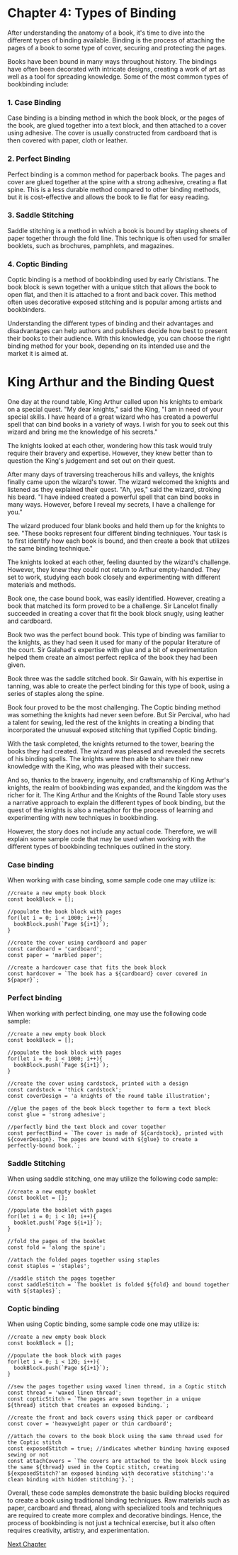 # Chapter 4: Types of Binding

After understanding the anatomy of a book, it's time to dive into the different types of binding available. Binding is the process of attaching the pages of a book to some type of cover, securing and protecting the pages.

Books have been bound in many ways throughout history. The bindings have often been decorated with intricate designs, creating a work of art as well as a tool for spreading knowledge. Some of the most common types of bookbinding include:

### 1. Case Binding

Case binding is a binding method in which the book block, or the pages of the book, are glued together into a text block, and then attached to a cover using adhesive. The cover is usually constructed from cardboard that is then covered with paper, cloth or leather.

### 2. Perfect Binding

Perfect binding is a common method for paperback books. The pages and cover are glued together at the spine with a strong adhesive, creating a flat spine. This is a less durable method compared to other binding methods, but it is cost-effective and allows the book to lie flat for easy reading.

### 3. Saddle Stitching

Saddle stitching is a method in which a book is bound by stapling sheets of paper together through the fold line. This technique is often used for smaller booklets, such as brochures, pamphlets, and magazines.

### 4. Coptic Binding

Coptic binding is a method of bookbinding used by early Christians. The book block is sewn together with a unique stitch that allows the book to open flat, and then it is attached to a front and back cover. This method often uses decorative exposed stitching and is popular among artists and bookbinders.

Understanding the different types of binding and their advantages and disadvantages can help authors and publishers decide how best to present their books to their audience. With this knowledge, you can choose the right binding method for your book, depending on its intended use and the market it is aimed at.
# King Arthur and the Binding Quest

One day at the round table, King Arthur called upon his knights to embark on a special quest. "My dear knights," said the King, "I am in need of your special skills. I have heard of a great wizard who has created a powerful spell that can bind books in a variety of ways. I wish for you to seek out this wizard and bring me the knowledge of his secrets."

The knights looked at each other, wondering how this task would truly require their bravery and expertise. However, they knew better than to question the King's judgement and set out on their quest.

After many days of traversing treacherous hills and valleys, the knights finally came upon the wizard's tower. The wizard welcomed the knights and listened as they explained their quest. "Ah, yes," said the wizard, stroking his beard. "I have indeed created a powerful spell that can bind books in many ways. However, before I reveal my secrets, I have a challenge for you."

The wizard produced four blank books and held them up for the knights to see. "These books represent four different binding techniques. Your task is to first identify how each book is bound, and then create a book that utilizes the same binding technique."

The knights looked at each other, feeling daunted by the wizard's challenge. However, they knew they could not return to Arthur empty-handed. They set to work, studying each book closely and experimenting with different materials and methods. 

Book one, the case bound book, was easily identified. However, creating a book that matched its form proved to be a challenge. Sir Lancelot finally succeeded in creating a cover that fit the book block snugly, using leather and cardboard.

Book two was the perfect bound book. This type of binding was familiar to the knights, as they had seen it used for many of the popular literature of the court. Sir Galahad's expertise with glue and a bit of experimentation helped them create an almost perfect replica of the book they had been given.

Book three was the saddle stitched book. Sir Gawain, with his expertise in tanning, was able to create the perfect binding for this type of book, using a series of staples along the spine.

Book four proved to be the most challenging. The Coptic binding method was something the knights had never seen before. But Sir Percival, who had a talent for sewing, led the rest of the knights in creating a binding that incorporated the unusual exposed stitching that typified Coptic binding.

With the task completed, the knights returned to the tower, bearing the books they had created. The wizard was pleased and revealed the secrets of his binding spells. The knights were then able to share their new knowledge with the King, who was pleased with their success. 

And so, thanks to the bravery, ingenuity, and craftsmanship of King Arthur's knights, the realm of bookbinding was expanded, and the kingdom was the richer for it.
The King Arthur and the Knights of the Round Table story uses a narrative approach to explain the different types of book binding, but the quest of the knights is also a metaphor for the process of learning and experimenting with new techniques in bookbinding.

However, the story does not include any actual code. Therefore, we will explain some sample code that may be used when working with the different types of bookbinding techniques outlined in the story.

### Case binding

When working with case binding, some sample code one may utilize is:

```
//create a new empty book block
const bookBlock = [];

//populate the book block with pages
for(let i = 0; i < 1000; i++){
  bookBlock.push(`Page ${i+1}`);
}

//create the cover using cardboard and paper
const cardboard = 'cardboard';
const paper = 'marbled paper';

//create a hardcover case that fits the book block
const hardcover = `The book has a ${cardboard} cover covered in ${paper}`;
```

### Perfect binding

When working with perfect binding, one may use the following code sample:

```
//create a new empty book block
const bookBlock = [];

//populate the book block with pages
for(let i = 0; i < 1000; i++){
  bookBlock.push(`Page ${i+1}`);
}

//create the cover using cardstock, printed with a design
const cardstock = 'thick cardstock';
const coverDesign = 'a knights of the round table illustration';

//glue the pages of the book block together to form a text block
const glue = 'strong adhesive';

//perfectly bind the text block and cover together
const perfectBind = `The cover is made of ${cardstock}, printed with ${coverDesign}. The pages are bound with ${glue} to create a perfectly-bound book.`;
```

### Saddle Stitching

When using saddle stitching, one may utilize the following code sample:

```
//create a new empty booklet
const booklet = [];

//populate the booklet with pages
for(let i = 0; i < 10; i++){
  booklet.push(`Page ${i+1}`);
}

//fold the pages of the booklet
const fold = 'along the spine';

//attach the folded pages together using staples
const staples = 'staples';

//saddle stitch the pages together
const saddleStitch = `The booklet is folded ${fold} and bound together with ${staples}`;
```

### Coptic binding

When using Coptic binding, some sample code one may utilize is:

```
//create a new empty book block
const bookBlock = [];

//populate the book block with pages
for(let i = 0; i < 120; i++){
  bookBlock.push(`Page ${i+1}`);
}

//sew the pages together using waxed linen thread, in a Coptic stitch
const thread = 'waxed linen thread';
const copticStitch = `The pages are sewn together in a unique ${thread} stitch that creates an exposed binding.`;

//create the front and back covers using thick paper or cardboard
const cover = 'heavyweight paper or thin cardboard';

//attach the covers to the book block using the same thread used for the Coptic stitch
const exposedStitch = true; //indicates whether binding having exposed sewing or not
const attachCovers = `The covers are attached to the book block using the same ${thread} used in the Coptic stitch, creating ${exposedStitch?'an exposed binding with decorative stitching':'a clean binding with hidden stitching'}.`;
```

Overall, these code samples demonstrate the basic building blocks required to create a book using traditional binding techniques. Raw materials such as paper, cardboard and thread, along with specialized tools and techniques are required to create more complex and decorative bindings. Hence, the process of bookbinding is not just a technical exercise, but it also often requires creativity, artistry, and experimentation.


[Next Chapter](05_Chapter05.md)